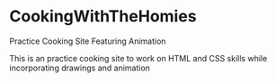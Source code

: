 # CookingWithTheHomies
Practice Cooking Site Featuring Animation 

This is an practice cooking site to work on HTML and CSS skills while incorporating drawings and animation
